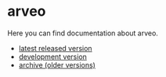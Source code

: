 
# arveo

Here you can find documentation about arveo.

 * [latest released version](latest/arveo-docu)
 * [development version](development/arveo-docu)
 * [archive (older versions)](archive.html)
